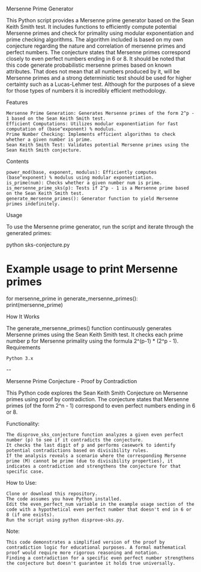 Mersenne Prime Generator

This Python script provides a Mersenne prime generator based on the Sean Keith Smith test. It includes functions to efficiently compute potential Mersenne primes and check for primality using modular exponentiation and prime checking algorithms.
The algorithm included is based on my own conjecture regarding the nature and correlation of mersenne primes and perfect numbers. The conjecture states that Mersenne primes correspond closely to even perfect numbers ending in 6 or 8.
It should be noted that this code generate probabilistic mersenne primes based on known attributes. That does not mean that all numbers produced by it, will be Mersenne primes and a strong deterministic test should be used for higher
certainty such as a Lucas-Lehmer test. Although for the purposes of a sieve for those types of numbers it is incredibly efficient methodology. 

Features

    Mersenne Prime Generation: Generates Mersenne primes of the form 2^p - 1 based on the Sean Keith Smith test.
    Efficient Computations: Utilizes modular exponentiation for fast computation of (base^exponent) % modulus.
    Prime Number Checking: Implements efficient algorithms to check whether a given number is prime.
    Sean Keith Smith Test: Validates potential Mersenne primes using the Sean Keith Smith conjecture.

Contents

    power_mod(base, exponent, modulus): Efficiently computes (base^exponent) % modulus using modular exponentiation.
    is_prime(num): Checks whether a given number num is prime.
    is_mersenne_prime_sks(p): Tests if 2^p - 1 is a Mersenne prime based on the Sean Keith Smith test.
    generate_mersenne_primes(): Generator function to yield Mersenne primes indefinitely.

Usage

To use the Mersenne prime generator, run the script and iterate through the generated primes:

python sks-conjecture.py

# Example usage to print Mersenne primes
for mersenne_prime in generate_mersenne_primes():
    print(mersenne_prime)

How It Works

The generate_mersenne_primes() function continuously generates Mersenne primes using the Sean Keith Smith test. It checks each prime number p for Mersenne primality using the formula 2^(p-1) * (2^p - 1).
Requirements

    Python 3.x
--

Mersenne Prime Conjecture - Proof by Contradiction

This Python code explores the Sean Keith Smith Conjecture on Mersenne primes using proof by contradiction. The conjecture states that Mersenne primes (of the form 2^n - 1) correspond to even perfect numbers ending in 6 or 8.

Functionality:

    The disprove_sks_conjecture function analyzes a given even perfect number (p) to see if it contradicts the conjecture.
    It checks the last digit of p and performs casework to identify potential contradictions based on divisibility rules.
    If the analysis reveals a scenario where the corresponding Mersenne prime (M) cannot be prime (due to divisibility properties), it indicates a contradiction and strengthens the conjecture for that specific case.

How to Use:

    Clone or download this repository.
    The code assumes you have Python installed.
    Edit the even_perfect_num variable in the example usage section of the code with a hypothetical even perfect number that doesn't end in 6 or 8 (if one exists).
    Run the script using python disprove-sks.py.

Note:

    This code demonstrates a simplified version of the proof by contradiction logic for educational purposes. A formal mathematical proof would require more rigorous reasoning and notation.
    Finding a contradiction for a specific even perfect number strengthens the conjecture but doesn't guarantee it holds true universally.
